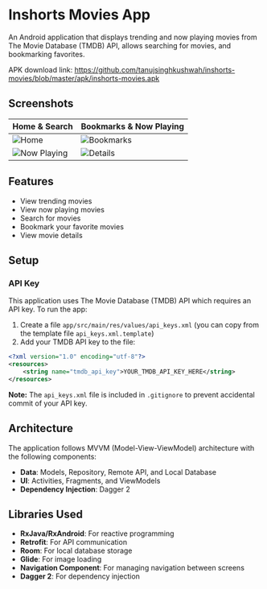 # Inshorts Movies App

An Android application that displays trending and now playing movies from The Movie Database (TMDB) API, allows searching for movies, and bookmarking favorites.

APK download link: https://github.com/tanujsinghkushwah/inshorts-movies/blob/master/apk/inshorts-movies.apk

## Screenshots

| Home & Search | Bookmarks & Now Playing |
|--------------|----------------|
| ![Home](https://github.com/user-attachments/assets/1c307259-f5ba-40b8-80e8-24f16964a7d8) | ![Bookmarks](https://github.com/user-attachments/assets/095989cb-7cf8-41ee-a2bd-c957dffb0778) |
| ![Now Playing](https://github.com/user-attachments/assets/b75ec846-e1ee-4171-b2a9-a2f3f56ab625) | ![Details](https://github.com/user-attachments/assets/0cafa6f4-e4f5-476b-be4b-72bd270205ed) |

## Features

- View trending movies
- View now playing movies
- Search for movies
- Bookmark your favorite movies
- View movie details

## Setup

### API Key

This application uses The Movie Database (TMDB) API which requires an API key. To run the app:

1. Create a file `app/src/main/res/values/api_keys.xml` (you can copy from the template file `api_keys.xml.template`)
2. Add your TMDB API key to the file:

```xml
<?xml version="1.0" encoding="utf-8"?>
<resources>
    <string name="tmdb_api_key">YOUR_TMDB_API_KEY_HERE</string>
</resources>
```

**Note:** The `api_keys.xml` file is included in `.gitignore` to prevent accidental commit of your API key.

## Architecture

The application follows MVVM (Model-View-ViewModel) architecture with the following components:

- **Data**: Models, Repository, Remote API, and Local Database
- **UI**: Activities, Fragments, and ViewModels
- **Dependency Injection**: Dagger 2

## Libraries Used

- **RxJava/RxAndroid**: For reactive programming
- **Retrofit**: For API communication
- **Room**: For local database storage
- **Glide**: For image loading
- **Navigation Component**: For managing navigation between screens
- **Dagger 2**: For dependency injection
